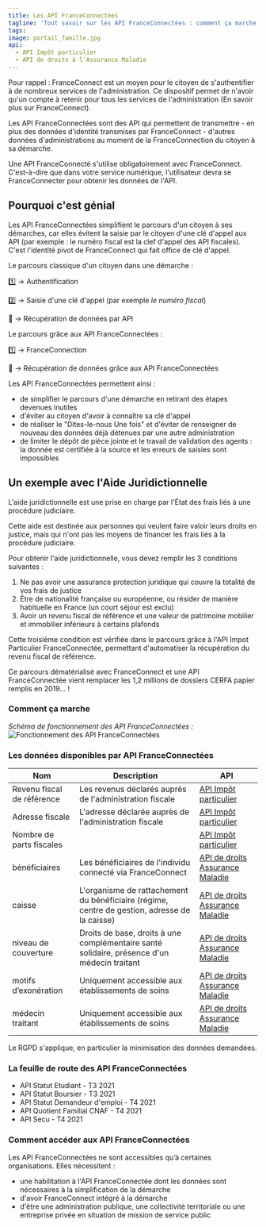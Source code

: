 ```yaml
---
title: Les API FranceConnectées
tagline: 'Tout savoir sur les API FranceConnectées : comment ça marche, quel intérêt, les API FranceConnectées disponibles et à venir'
tags:
image: portail_famille.jpg
api:
  - API Impôt particulier
  - API de droits à l'Assurance Maladie
---
```


Pour rappel : FranceConnect est un moyen pour le citoyen de s'authentifier à de nombreux services de l'administration. Ce dispositif permet de n'avoir qu'un compte à retenir pour tous les services de l'administration (<External href="https://franceconnect.gouv.fr/partenaires">En savoir plus sur FranceConnect</External>).

Les API FranceConnectées sont des API qui permettent de transmettre - en plus des données d'identité transmises par FranceConnect - d'autres données d'administrations au moment de la FranceConnection du citoyen à sa démarche.

Une API FranceConnecté s'utilise obligatoirement avec FranceConnect. C'est-à-dire que dans votre service numérique, l'utilisateur devra se FranceConnecter pour obtenir les données de l'API.

## Pourquoi c'est génial

Les API FranceConnectées simplifient le parcours d'un citoyen à ses démarches, car elles évitent la saisie par le citoyen d'une clé d'appel aux API (par exemple : le numéro fiscal est la clef d'appel des API fiscales). C'est l'identité pivot de FranceConnect qui fait office de clé d'appel.

Le parcours classique d'un citoyen dans une démarche :

1️⃣ → Authentification

2️⃣ → Saisie d'une clé d'appel (par exemple _le numéro fiscal_)

🤖 → Récupération de données par API

Le parcours grâce aux API FranceConnectées :

1️⃣ → FranceConnection

🤖 → Récupération de données grâce aux API FranceConnectées

Les API FranceConnectées permettent ainsi :

- de simplifier le parcours d'une démarche en retirant des étapes devenues inutiles
- d'éviter au citoyen d'avoir à connaître sa clé d'appel
- de réaliser le "Dites-le-nous Une fois" et d'éviter de renseigner de nouveau des données déjà détenues par une autre administration
- de limiter le dépôt de pièce jointe et le travail de validation des agents : la donnée est certifiée à la source et les erreurs de saisies sont impossibles

## Un exemple avec l'Aide Juridictionnelle

L'aide juridictionnelle est une prise en charge par l'État des frais liés à une procédure judiciaire.

Cette aide est destinée aux personnes qui veulent faire valoir leurs droits en justice, mais qui n'ont pas les moyens de financer les frais liés à la procédure judiciaire.

Pour obtenir l'aide juridictionnelle, vous devez remplir les 3 conditions suivantes :

1. Ne pas avoir une assurance protection juridique qui couvre la totalité de vos frais de justice
2. Être de nationalité française ou européenne, ou résider de manière habituelle en France (un court séjour est exclu)
3. Avoir un revenu fiscal de référence et une valeur de patrimoine mobilier et immobilier inférieurs à certains plafonds

Cette troisième condition est vérifiée dans le parcours grâce à l'API Impot Particulier FranceConnectée, permettant d'automatiser la récupération du revenu fiscal de référence.

Ce parcours dématérialisé avec FranceConnect et une API FranceConnectée vient remplacer les 1,2 millions de dossiers CERFA papier remplis en 2019... !

### Comment ça marche

_Schéma de fonctionnement des API FranceConnectées :_
![Fonctionnement des API FranceConnectées](https://franceconnect.gouv.fr/images/how-it-works-data.svg)

### Les données disponibles par API FranceConnectées

| Nom                        | Description                                                                                   | API                                                               |
| -------------------------- | --------------------------------------------------------------------------------------------- | ----------------------------------------------------------------- |
| Revenu fiscal de référence | Les revenus déclarés auprès de l'administration fiscale                                       | [API Impôt particulier](/les-api/impot-particulier)               |
| Adresse fiscale            | L'adresse déclarée auprès de l'administration fiscale                                         | [API Impôt particulier](/les-api/impot-particulier)               |
| Nombre de parts fiscales   |                                                                                               | [API Impôt particulier](/les-api/impot-particulier)               |
| bénéficiaires              | Les bénéficiaires de l'individu connecté via FranceConnect                                    | [API de droits Assurance Maladie](/les-api/api_ameli_droits_cnam) |
| caisse                     | L'organisme de rattachement du bénéficiaire (régime, centre de gestion, adresse de la caisse) | [API de droits Assurance Maladie](/les-api/api_ameli_droits_cnam) |
| niveau de couverture       | Droits de base, droits à une complémentaire santé solidaire, présence d'un médecin traitant   | [API de droits Assurance Maladie](/les-api/api_ameli_droits_cnam) |
| motifs d’exonération       | Uniquement accessible aux établissements de soins                                             | [API de droits Assurance Maladie](/les-api/api_ameli_droits_cnam) |
| médecin traitant           | Uniquement accessible aux établissements de soins                                             | [API de droits Assurance Maladie](/les-api/api_ameli_droits_cnam) |

Le RGPD s'applique, en particulier la minimisation des données demandées.

### La feuille de route des API FranceConnectées

- API Statut Etudiant - T3 2021
- API Statut Boursier - T3 2021
- API Statut Demandeur d'emploi - T4 2021
- API Quotient Familial CNAF - T4 2021
- API Secu - T4 2021

### Comment accéder aux API FranceConnectées

Les API FranceConnectées ne sont accessibles qu’à certaines organisations. Elles nécessitent :

- une habilitation à l'API FranceConnectée dont les données sont nécessaires à la simplification de la démarche
- d'avoir FranceConnect intégré à la démarche
- d'être une administration publique, une collectivité territoriale ou une entreprise privée en situation de mission de service public
